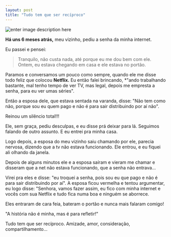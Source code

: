 ```yaml
---
layout: post
title: "Tudo tem que ser recíproco"
---
```


![enter image description here](https://i1.wp.com/qph.cf2.quoracdn.net/main-qimg-3d36877267e7d522f061c333e18f47aa-lq?resize=600,337)

**Há uns 6 meses atrás,** meu vizinho, pediu a senha da minha internet.

Eu passei e pensei: 

> Tranquilo, não custa nada, até porque eu me dou bem com ele. Ontem, eu
> estava chegando em casa e ele estava no portão.

Paramos e conversamos um pouco como sempre, quando ele me disse todo feliz que colocou **Netflix.** Eu então falei brincando, *"ando trabalhando bastante, mal tenho tempo de ver TV, mas legal, depois me empresta a senha, para eu ver umas séries".

Então a esposa dele, que estava sentada na varanda, disse: "Não tem como não, porque sou eu quem pago e não é para sair distribuindo por aí não".

Reinou um silêncio total!!!

Ele, sem graça, pediu desculpas, e eu disse prá deixar para lá. Seguimos falando de outro assunto. E eu entrei pra minha casa.

Logo depois, a esposa do meu vizinho saiu chamando por ele, parecia nervosa, dizendo que a tv não estava funcionando. Ele entrou, e eu fiquei ali olhando da janela.

Depois de alguns minutos ele e a esposa saíram e vieram me chamar e disseram que a net não estava funcionando, que a senha não entrava...

Virei pra eles e disse: "eu troquei a senha, pois sou eu que pago e não é para sair distribuindo por aí". A esposa ficou vermelha e tentou argumentar, eu logo disse: "Senhora, vamos fazer assim, eu fico com minha internet e vocês com sua Netflix e tudo fica numa boa e ninguém se aborrece.

Eles entraram de cara feia, bateram o portão e nunca mais falaram comigo!

"A história não é minha, mas é para refletir!"

Tudo tem que ser recíproco. Amizade, amor, consideração, compartilhamento…
